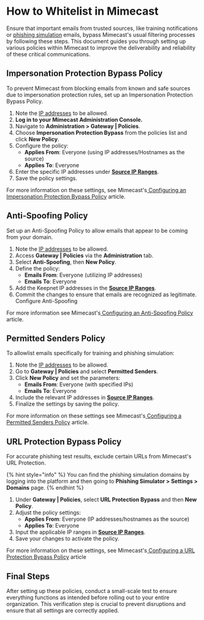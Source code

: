 # How to Whitelist in Mimecast

Ensure that important emails from trusted sources, like training notifications or [phishing simulation](https://keepnetlabs.com/products/phishing-simulator) emails, bypass Mimecast's usual filtering processes by following these steps. This document guides you through setting up various policies within Mimecast to improve the deliverability and reliability of these critical communications.

## **Impersonation Protection Bypass Policy**

To prevent Mimecast from blocking emails from known and safe sources due to impersonation protection rules, set up an Impersonation Protection Bypass Policy.

1. Note the [IP addresses](./#ip-addresses-and-domains-to-allow) to be allowed.
2. **Log in to your Mimecast Administration Console.**
3. Navigate to **Administration > Gateway | Policies**.
4. Choose **Impersonation Protection Bypass** from the policies list and click **New Policy**.
5. Configure the policy:
   * **Applies From**: Everyone (using IP addresses/Hostnames as the source)
   * **Applies To**: Everyone
6. Enter the specific IP addresses under [**Source IP Ranges**](./#ip-addresses-and-domains-to-allow).
7. Save the policy settings.&#x20;

For more information on these settings, see Mimecast's[ Configuring an Impersonation Protection Bypass Policy](https://community.mimecast.com/docs/DOC-1909) article.

## **Anti-Spoofing Policy**

Set up an Anti-Spoofing Policy to allow emails that appear to be coming from your domain.

1. Note the [IP addresses](./#ip-addresses-and-domains-to-allow) to be allowed.
2. Access **Gateway | Policies** via the **Administration** tab.
3. Select **Anti-Spoofing**, then **New Policy**.
4. Define the policy:
   * **Emails From**: Everyone (utilizing IP addresses)
   * **Emails To**: Everyone
5. Add the Keepnet IP addresses in the [**Source IP Ranges**](./#ip-addresses-and-domains-to-allow).
6. Commit the changes to ensure that emails are recognized as legitimate. Configure Anti-Spoofing

For more information see Mimecast's[ Configuring an Anti-Spoofing Policy](https://community.mimecast.com/docs/DOC-1419#jive_content_id_Configuring_an_AntiSpoofing_Policy) article.

## **Permitted Senders Policy**

To allowlist emails specifically for training and phishing simulation:

1. Note the [IP addresses](./#ip-addresses-and-domains-to-allow) to be allowed.
2. Go to **Gateway | Policies** and select **Permitted Senders**.
3. Click **New Policy** and set the parameters:
   * **Emails From**: Everyone (with specified IPs)
   * **Emails To**: Everyone
4. Include the relevant IP addresses in [**Source IP Ranges**](./#ip-addresses-and-domains-to-allow).
5. Finalize the settings by saving the policy.

For more information on these settings see Mimecast's[ Configuring a Permitted Senders Policy](https://community.mimecast.com/docs/DOC-1427#jive_content_id_Configuring_aPermitted_Senders_Policy) article.

## **URL Protection Bypass Policy**

For accurate phishing test results, exclude certain URLs from Mimecast's URL Protection.

{% hint style="info" %}
You can find the phishing simulation domains by logging into the platform and then going to **Phishing Simulator > Settings > Domains** page.
{% endhint %}

1. Under **Gateway | Policies**, select **URL Protection Bypass** and then **New Policy**.
2. Adjust the policy settings:
   * **Applies From**: Everyone (IP addresses/hostnames as the source)
   * **Applies To**: Everyone
3. Input the applicable IP ranges in [**Source IP Ranges**](./#ip-addresses-and-domains-to-allow).
4. Save your changes to activate the policy.&#x20;

For more information on these settings, see Mimecast's[ Configuring a URL Protection Bypass Policy](https://community.mimecast.com/docs/DOC-1030#jive_content_id_Configuring_a_URL_Protection_Bypass_Policy) article

## Final Steps

After setting up these policies, conduct a small-scale test to ensure everything functions as intended before rolling out to your entire organization. This verification step is crucial to prevent disruptions and ensure that all settings are correctly applied.
